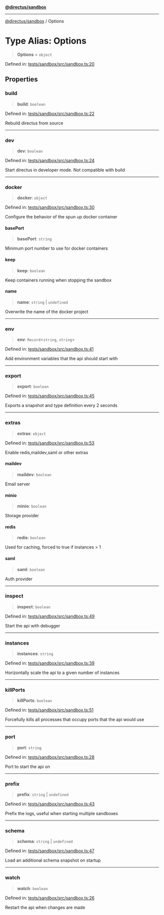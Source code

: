 [**@directus/sandbox**](../README.md)

---

[@directus/sandbox](../globals.md) / Options

# Type Alias: Options

> **Options** = `object`

Defined in:
[tests/sandbox/src/sandbox.ts:20](https://github.com/directus/directus/blob/be7bd2f6c7ad4fe1677be3eefcabacd0f25edd47/tests/sandbox/src/sandbox.ts#L20)

## Properties

### build

> **build**: `boolean`

Defined in:
[tests/sandbox/src/sandbox.ts:22](https://github.com/directus/directus/blob/be7bd2f6c7ad4fe1677be3eefcabacd0f25edd47/tests/sandbox/src/sandbox.ts#L22)

Rebuild directus from source

---

### dev

> **dev**: `boolean`

Defined in:
[tests/sandbox/src/sandbox.ts:24](https://github.com/directus/directus/blob/be7bd2f6c7ad4fe1677be3eefcabacd0f25edd47/tests/sandbox/src/sandbox.ts#L24)

Start directus in developer mode. Not compatible with build

---

### docker

> **docker**: `object`

Defined in:
[tests/sandbox/src/sandbox.ts:30](https://github.com/directus/directus/blob/be7bd2f6c7ad4fe1677be3eefcabacd0f25edd47/tests/sandbox/src/sandbox.ts#L30)

Configure the behavior of the spun up docker container

#### basePort

> **basePort**: `string`

Minimum port number to use for docker containers

#### keep

> **keep**: `boolean`

Keep containers running when stopping the sandbox

#### name

> **name**: `string` \| `undefined`

Overwrite the name of the docker project

---

### env

> **env**: `Record`\<`string`, `string`\>

Defined in:
[tests/sandbox/src/sandbox.ts:41](https://github.com/directus/directus/blob/be7bd2f6c7ad4fe1677be3eefcabacd0f25edd47/tests/sandbox/src/sandbox.ts#L41)

Add environment variables that the api should start with

---

### export

> **export**: `boolean`

Defined in:
[tests/sandbox/src/sandbox.ts:45](https://github.com/directus/directus/blob/be7bd2f6c7ad4fe1677be3eefcabacd0f25edd47/tests/sandbox/src/sandbox.ts#L45)

Exports a snapshot and type definition every 2 seconds

---

### extras

> **extras**: `object`

Defined in:
[tests/sandbox/src/sandbox.ts:53](https://github.com/directus/directus/blob/be7bd2f6c7ad4fe1677be3eefcabacd0f25edd47/tests/sandbox/src/sandbox.ts#L53)

Enable redis,maildev,saml or other extras

#### maildev

> **maildev**: `boolean`

Email server

#### minio

> **minio**: `boolean`

Storage provider

#### redis

> **redis**: `boolean`

Used for caching, forced to true if instances > 1

#### saml

> **saml**: `boolean`

Auth provider

---

### inspect

> **inspect**: `boolean`

Defined in:
[tests/sandbox/src/sandbox.ts:49](https://github.com/directus/directus/blob/be7bd2f6c7ad4fe1677be3eefcabacd0f25edd47/tests/sandbox/src/sandbox.ts#L49)

Start the api with debugger

---

### instances

> **instances**: `string`

Defined in:
[tests/sandbox/src/sandbox.ts:39](https://github.com/directus/directus/blob/be7bd2f6c7ad4fe1677be3eefcabacd0f25edd47/tests/sandbox/src/sandbox.ts#L39)

Horizontally scale the api to a given number of instances

---

### killPorts

> **killPorts**: `boolean`

Defined in:
[tests/sandbox/src/sandbox.ts:51](https://github.com/directus/directus/blob/be7bd2f6c7ad4fe1677be3eefcabacd0f25edd47/tests/sandbox/src/sandbox.ts#L51)

Forcefully kills all processes that occupy ports that the api would use

---

### port

> **port**: `string`

Defined in:
[tests/sandbox/src/sandbox.ts:28](https://github.com/directus/directus/blob/be7bd2f6c7ad4fe1677be3eefcabacd0f25edd47/tests/sandbox/src/sandbox.ts#L28)

Port to start the api on

---

### prefix

> **prefix**: `string` \| `undefined`

Defined in:
[tests/sandbox/src/sandbox.ts:43](https://github.com/directus/directus/blob/be7bd2f6c7ad4fe1677be3eefcabacd0f25edd47/tests/sandbox/src/sandbox.ts#L43)

Prefix the logs, useful when starting multiple sandboxes

---

### schema

> **schema**: `string` \| `undefined`

Defined in:
[tests/sandbox/src/sandbox.ts:47](https://github.com/directus/directus/blob/be7bd2f6c7ad4fe1677be3eefcabacd0f25edd47/tests/sandbox/src/sandbox.ts#L47)

Load an additional schema snapshot on startup

---

### watch

> **watch**: `boolean`

Defined in:
[tests/sandbox/src/sandbox.ts:26](https://github.com/directus/directus/blob/be7bd2f6c7ad4fe1677be3eefcabacd0f25edd47/tests/sandbox/src/sandbox.ts#L26)

Restart the api when changes are made
